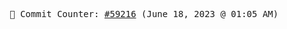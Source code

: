 <p align="center">
    <samp>
        📮 Commit Counter: <a href="https://github.com/Javascript-void0/Javascript-void0/commits/main">#59216</a> (June 18, 2023 @ 01:05 AM)
    </samp>
</p>